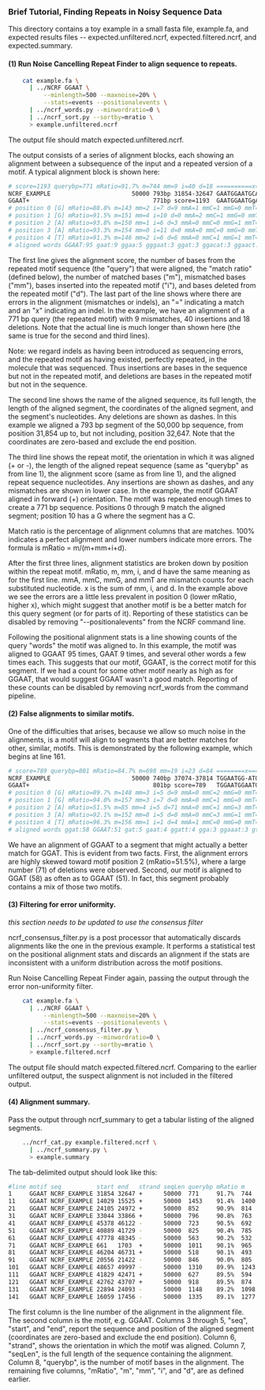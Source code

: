 ### Brief Tutorial, Finding Repeats in Noisy Sequence Data

This directory contains a toy example in a small fasta file, example.fa, and
expected results files -- expected.unfiltered.ncrf, expected.filtered.ncrf, and
expected.summary.

#### (1) Run Noise Cancelling Repeat Finder to align sequence to repeats.

```bash 
    cat example.fa \
      | ../NCRF GGAAT \
          --minlength=500 --maxnoise=20% \
          --stats=events --positionalevents \
      | ../ncrf_words.py --minwordratio=0 \
      | ../ncrf_sort.py --sortby=mratio \
      > example.unfiltered.ncrf
```

The output file should match expected.unfiltered.ncrf.

The output consists of a series of alignment blocks, each showing an alignment
between a subsequence of the input and a repeated version of a motif. A typical
alignment block is shown here:

```bash 
# score=1193 querybp=771 mRatio=91.7% m=744 mm=9 i=40 d=18 ==========x=======...
NCRF_EXAMPLE                       50000 793bp 31854-32647 GAATGGAATGCAATGGAA...
GGAAT+                                   771bp score=1193  GAATGGAATGgAATGGAA...
# position 0 [G] mRatio=88.8% m=143 mm=2 i=7 d=9 mmA=1 mmC=1 mmG=0 mmT=0 x=18
# position 1 [G] mRatio=91.5% m=151 mm=4 i=10 d=0 mmA=2 mmC=1 mmG=0 mmT=1 x=14
# position 2 [A] mRatio=93.8% m=150 mm=1 i=6 d=3 mmA=0 mmC=0 mmG=1 mmT=0 x=10
# position 3 [A] mRatio=93.3% m=154 mm=0 i=11 d=0 mmA=0 mmC=0 mmG=0 mmT=0 x=11
# position 4 [T] mRatio=91.3% m=146 mm=2 i=6 d=6 mmA=0 mmC=1 mmG=1 mmT=0 x=14
# aligned words GGAAT:95 gaat:9 ggaa:5 gggaat:3 ggat:3 ggacat:3 ggaact:3 ...
```

The first line gives the alignment score, the number of bases from the repeated
motif sequence (the "query") that were aligned, the "match ratio" (defined
below), the number of matched bases ("m"), mismatched bases ("mm"), bases
inserted into the repeated motif ("i"), and bases deleted from the repeated
motif ("d"). The last part of the line shows where there are errors in the
alignment (mismatches or indels), an "=" indicating a match and an "x"
indicating an indel. In the example, we have an alignment of a 771 bp query
(the repeated motif) with 9 mismatches, 40 insertions and 18 deletions. Note
that the actual line is much longer than shown here (the same is true for the
second and third lines).

Note: we regard indels as having been introduced as sequencing errors, and the
repeated motif as having existed, perfectly repeated, in the molecule that was
sequenced.  Thus insertions are bases in the sequence but not in the repeated
motif, and deletions are bases in the repeated motif but not in the sequence.

The second line shows the name of the aligned sequence, its full length, the
length of the aligned segment, the coordinates of the aligned segment, and the
segment's nucleotides. Any deletions are shown as dashes. In this example we
aligned a 793 bp segment of the 50,000 bp sequence, from position 31,854 up to,
but not including, position 32,647. Note that the coordinates are zero-based
and exclude the end position.

The third line shows the repeat motif, the orientation in which it was aligned
(+ or -), the length of the aligned repeat sequence (same as "querybp" as from
line 1), the alignment score (same as from line 1), and the aligned repeat
sequence nucleotides. Any insertions are shown as dashes, and any mismatches
are shown in lower case. In the example, the motif GGAAT aligned in forward (+)
orientation. The motif was repeated enough times to create a 771 bp sequence.
Positions 0 through 9 match the aligned segment; position 10 has a G where the
segment has a C.

Match ratio is the percentage of alignment columns that are matches. 100%
indicates a perfect alignment and lower numbers indicate more errors. The
formula is mRatio = m/(m+mm+i+d).

After the first three lines, alignment statistics are broken down by position
within the repeat motif. mRatio, m, mm, i, and d have the same meaning as for
the first line. mmA, mmC, mmG, and mmT are mismatch counts for each substituted
nucleotide. x is the sum of mm, i, and d. In the example above we see the
errors are a little less prevalent in position 0 (lower mRatio, higher x),
which might suggest that another motif is be a better match for this query
segment (or for parts of it). Reporting of these statistics can be disabled by
removing "--positionalevents" from the NCRF command line. 

Following the positional alignment stats is a line showing counts of the query
"words" the motif was aligned to. In this example, the motif was aligned to
GGAAT 95 times, GAAT 9 times, and several other words a few times each. This
suggests that our motif, GGAAT, is the correct motif for this segment. If we
had a count for some other motif nearly as high as for GGAAT, that would
suggest GGAAT wasn't a good match. Reporting of these counts can be disabled by
removing ncrf_words from the command pipeline.

#### (2) False alignments to similar motifs.

One of the difficulties that arises, because we allow so much noise in the
alignments, is a motif will align to segments that are better matches for
other, similar, motifs. This is demonstrated by the following example, which
begins at line 161.

```bash 
# score=789 querybp=801 mRatio=84.7% m=698 mm=19 i=23 d=84 ========x====x==x=...
NCRF_EXAMPLE                       50000 740bp 37074-37814 TGGAATGG-ATGGAAAAG...
GGAAT+                                   801bp score=789   TGGAATGGAATGG-AAtG...
# position 0 [G] mRatio=89.7% m=148 mm=3 i=5 d=9 mmA=0 mmC=2 mmG=0 mmT=1 x=17
# position 1 [G] mRatio=94.0% m=157 mm=3 i=7 d=0 mmA=0 mmC=1 mmG=0 mmT=2 x=10
# position 2 [A] mRatio=51.5% m=85 mm=4 i=5 d=71 mmA=0 mmC=1 mmG=3 mmT=0 x=80
# position 3 [A] mRatio=92.1% m=152 mm=8 i=5 d=0 mmA=0 mmC=3 mmG=1 mmT=4 x=13
# position 4 [T] mRatio=96.3% m=156 mm=1 i=1 d=4 mmA=1 mmC=0 mmG=0 mmT=0 x=6
# aligned words ggat:58 GGAAT:51 gat:5 gaat:4 ggatt:4 gga:3 ggaaat:3 gtgat:3 ...
```

We have an alignment of GGAAT to a segment that might actually a better match
for GGAT. This is evident from two facts. First, the alignment errors are
highly skewed toward motif position 2 (mRatio=51.5%), where a large number (71)
of deletions were observed. Second, our motif is aligned to GGAT (58) as often
as to GGAAT (51). In fact, this segment probably contains a mix of those two
motifs.

#### (3) Filtering for error uniformity.

_this section needs to be updated to use the consensus filter_

ncrf_consensus_filter.py is a post processor that automatically discards
alignments like the one in the previous example. It performs a statistical
test on the positional alignment stats and discards an alignment if the stats
are inconsistent with a uniform distribution across the motif positions.

Run Noise Cancelling Repeat Finder again, passing the output through the error
non-uniformity filter.

```bash 
    cat example.fa \
      | ../NCRF GGAAT \
          --minlength=500 --maxnoise=20% \
          --stats=events --positionalevents \
      | ../ncrf_consensus_filter.py \
      | ../ncrf_words.py --minwordratio=0 \
      | ../ncrf_sort.py --sortby=mratio \
      > example.filtered.ncrf
```

The output file should match expected.filtered.ncrf. Comparing to the earlier
unfiltered output, the suspect alignment is not included in the filtered output.

#### (4) Alignment summary.

Pass the output through ncrf_summary to get a tabular listing of the aligned
segments.

```bash 
    ../ncrf_cat.py example.filtered.ncrf \
      | ../ncrf_summary.py \
      > example.summary
```

The tab-delimited output should look like this:

```bash 
#line motif seq          start end   strand seqLen querybp mRatio m    mm i  d
1     GGAAT NCRF_EXAMPLE 31854 32647 +      50000  771     91.7%  744  9  40 18
11    GGAAT NCRF_EXAMPLE 14029 15525 +      50000  1453    91.4%  1400 17 79 36
21    GGAAT NCRF_EXAMPLE 24105 24972 +      50000  852     90.9%  814  10 43 28
31    GGAAT NCRF_EXAMPLE 33044 33866 +      50000  796     90.8%  763  15 44 18
41    GGAAT NCRF_EXAMPLE 45378 46122 -      50000  723     90.5%  692  10 42 21
51    GGAAT NCRF_EXAMPLE 40889 41729 -      50000  825     90.4%  785  12 43 28
61    GGAAT NCRF_EXAMPLE 47778 48345 -      50000  563     90.2%  532  8  27 23
71    GGAAT NCRF_EXAMPLE 661   1703  +      50000  1011    90.1%  965  17 60 29
81    GGAAT NCRF_EXAMPLE 46204 46731 +      50000  518     90.1%  493  5  29 20
91    GGAAT NCRF_EXAMPLE 20556 21422 -      50000  846     90.0%  805  13 48 28
101   GGAAT NCRF_EXAMPLE 48657 49997 -      50000  1310    89.9%  1243 24 73 43
111   GGAAT NCRF_EXAMPLE 41829 42471 +      50000  627     89.5%  594  11 37 22
121   GGAAT NCRF_EXAMPLE 42762 43707 +      50000  918     89.5%  874  12 59 32
131   GGAAT NCRF_EXAMPLE 22894 24093 -      50000  1148    89.2%  1098 18 83 32
141   GGAAT NCRF_EXAMPLE 16059 17456 -      50000  1335    89.1%  1277 21 99 37
```

The first column is the line number of the alignment in the alignment file. The
second column is the motif, e.g. GGAAT. Columns 3 through 5, "seq", "start",
and "end", report the sequence and position of the aligned segment (coordinates
are zero-based and exclude the end position).  Column 6, "strand", shows the
orientation in which the motif was aligned.  Column 7, "seqLen", is the full
length of the sequence containing the alignment. Column 8, "querybp", is the
number of motif bases in the alignment.  The remaining five columns, "mRatio",
"m", "mm", "i", and "d", are as defined earlier.
